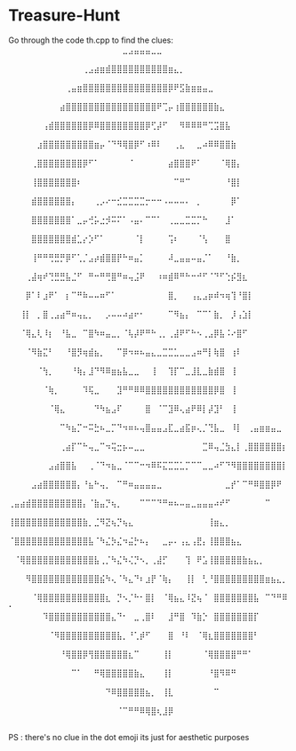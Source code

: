 # Treasure-Hunt
Go through the code th.cpp to find the clues:
⠀⠀⠀⠀⠀⠀⠀⠀⠀⠀⠀⠀⠀⠀⠀⠀⠀⠀⠀⠀⣀⣠⣤⣤⣤⣀⣀⠀⠀⠀⠀⠀⠀⠀⠀⠀⠀⠀⠀⠀⠀⠀⠀⠀⠀⠀⠀⠀⠀⠀
⠀⠀⠀⠀⠀⠀⠀⠀⠀⠀⠀⠀⠀⢀⣠⣴⣶⣾⣿⣿⣿⣿⣿⣿⣿⣿⣿⣿⣶⣄⡀⠀⠀⠀⠀⠀⠀⠀⠀⠀⠀⠀⠀⠀⠀⠀⠀⠀⠀⠀
⠀⠀⠀⠀⠀⠀⠀⠀⠀⠀⢀⣤⣶⣿⣿⣿⣿⣿⣿⣿⣿⣿⣿⣿⣿⣿⣿⣿⡿⠟⣫⣷⣶⣶⣤⣀⠀⠀⠀⠀⠀⠀⠀⠀⠀⠀⠀⠀⠀⠀
⠀⠀⠀⠀⠀⠀⠀⠀⠀⣴⣿⣿⣿⣿⣿⣿⣿⣿⣿⣿⣿⣿⣿⣿⣿⣿⠟⢉⡤⢰⣿⣿⣿⣿⣿⣿⣷⣄⠀⠀⠀⠀⠀⠀⠀⠀⠀⠀⠀⠀
⠀⠀⠀⠀⠀⠀⢠⣾⣿⣿⣿⣿⣿⣿⡿⠿⣿⣿⣿⣿⣿⣿⣿⣿⡿⢋⡼⠋⠀⠀⠻⠿⠿⠿⠛⢉⣩⣿⣧⠀⠀⠀⠀⠀⠀⠀⠀⠀⠀⠀
⠀⠀⠀⠀⠀⣰⣿⣿⣿⣿⣿⣿⣿⣿⣿⣶⡤⠈⠙⠻⢿⣿⡿⠋⠰⠿⠇⠀⠀⢀⣄⠀⠀⣀⠴⠿⠿⣿⣿⣷⠀⠀⠀⠀⠀⠀⠀⠀⠀⠀
⠀⠀⠀⠀⢀⣿⣿⣿⣿⣿⣿⣿⣿⡿⠋⠁⠀⠀⠀⠀⠀⠈⠀⠀⠀⠀⠀⠀⣴⣿⣿⣿⠟⠁⠀⠀⠀⠈⢿⣿⡄⠀⠀⠀⠀⠀⠀⠀⠀⠀
⠀⠀⠀⠀⢸⣿⣿⣿⣿⣿⣿⣿⠆⠀⠀⠀⠀⠀⠀⠀⠀⠀⠀⠀⠀⠀⠀⠀⠀⠉⠛⠉⠀⠀⠀⠀⠀⠀⠘⣿⡇⠀⠀⠀⠀⠀⠀⠀⠀⠀
⠀⠀⠀⠀⣾⣿⣿⣿⣿⣿⣿⡄⠀⠀⠀⢀⡠⠔⠒⣊⣉⣉⣉⣉⡒⠒⠒⠠⠤⠤⠤⠄⠀⡀⠀⠀⠀⠀⠀⡿⠁⠀⠀⠀⠀⠀⠀⠀⠀⠀
⠀⠀⠀⠀⣿⣿⣿⣿⣿⣿⣿⠁⣀⡤⢚⡥⣐⡺⠭⠍⠁⠠⣤⠄⠉⠉⠁⠀⢀⣀⣀⣉⣉⡉⠓⠀⠀⠀⣸⠁⠀⠀⠀⠀⠀⠀⠀⠀⠀⠀
⠀⠀⠀⠀⣿⣿⣿⣿⣿⣿⣿⣾⣁⡔⡱⠋⠁⠀⠀⠀⠀⠀⠈⡇⠀⠀⠀⠀⢩⠆⠀⠀⠀⠈⢣⠀⠀⠀⣿⠀⠀⠀⠀⠀⠀⠀⠀⠀⠀⠀
⠀⠀⠀⠀⢸⠛⠛⢛⣛⡛⡿⠋⢁⡈⣠⡴⣾⣿⣿⡟⠓⠶⣤⡁⠀⠀⠀⠀⠼⣀⣤⣤⠤⣤⡈⠁⠀⠀⠘⣷⡀⠀⠀⠀⠀⠀⠀⠀⠀⠀
⠀⠀⠀⢀⣼⢶⠞⢙⣛⣛⣧⣈⠋⠀⠛⠒⠛⢛⣿⠛⠶⢤⣨⠟⠀⠀⠰⠶⣾⠿⠛⠓⠒⠚⠋⠈⠙⠋⢑⡮⣻⣆⠀⠀⠀⠀⠀⠀⠀⠀
⠀⠀⠀⡿⠁⠇⣰⠟⠁⠀⡆⠉⠛⠷⠤⠤⠶⠋⠁⠀⠀⠀⠀⠀⠀⠀⠀⠀⣿⡀⠀⠀⢠⣄⣠⡶⠾⠲⢶⢹⠘⣿⡇⠀⠀⠀⠀⠀⠀⠀
⠀⠀⢸⡇⠀⡀⣿⢀⣠⣴⠛⠶⢤⣄⡀⠀⠀⡠⠤⠤⠴⣴⠖⠂⠀⠀⠀⠀⠉⠻⣦⡄⠀⠉⠉⠁⣷⡀⠀⡸⢠⣱⡇⠀⠀⠀⠀⠀⠀⠀
⠀⠀⠈⢿⣄⢇⠸⡆⠀⠘⣧⣀⠀⠉⣿⠳⠶⣤⣀⡀⠈⢧⡼⠟⠛⠓⢀⡀⢀⣼⠟⠋⠓⠢⢀⣠⡿⣧⠨⠔⣿⠋⠀⠀⠀⠀⠀⠀⠀⠀
⠀⠀⠀⠈⠻⣷⣍⠃⠀⠀⠘⣿⡻⢶⣾⣦⡀⠀⠀⠉⡿⠲⠶⠦⣤⣄⣀⣉⣉⣁⣀⣀⣠⠶⠛⡇⢷⣿⠀⢰⠇⠀⠀⠀⠀⠀⠀⠀⠀⠀
⠀⠀⠀⠀⠀⠈⢳⡀⠀⠀⠀⠘⢷⡄⣸⠙⠻⠿⣶⣦⣧⣀⣀⠀⠀⢸⠀⠀⢹⡏⠉⣀⣸⣇⣀⣷⣾⣿⠀⢸⠀⠀⠀⠀⠀⠀⠀⠀⠀⠀
⠀⠀⠀⠀⠀⠀⠈⢷⡀⠀⠀⠀⠀⠹⢯⣀⠀⠀⠀⣹⠛⠛⠿⠿⣿⣿⣿⣿⣿⣿⣿⣿⣿⣿⣿⣿⡿⣿⠀⢸⠀⠀⠀⠀⠀⠀⠀⠀⠀⠀
⠀⠀⠀⠀⠀⠀⠀⠈⢿⣄⠀⠀⠀⠀⠀⠙⠳⣦⣠⠏⠀⠀⠀⠀⣿⠀⠈⠉⣹⠿⢄⣴⠟⠿⡇⡼⣹⠃⠀⢸⠀⠀⠀⠀⠀⠀⠀⠀⠀⠀
⠀⠀⠀⠀⠀⠀⠀⠀⠀⠉⠳⣦⡉⠒⠭⣓⠦⣀⡉⠙⠲⠶⠦⢤⣿⣤⣤⣠⣏⣀⣴⣯⡶⢄⡈⢙⣧⣀⠀⠸⡇⠀⢀⣤⣶⣶⣤⣀⠀⠀
⠀⠀⠀⠀⠀⠀⠀⠀⠀⢀⣴⡏⠉⠓⢤⣀⠉⠲⢭⣒⡦⠤⣀⣀⠀⠀⠀⠀⠀⠀⠀⠀⠀⠀⣉⠿⢤⣈⣳⣄⡇⢀⣿⣿⣿⣿⣿⣿⡆⠀
⠀⠀⠀⠀⠀⠀⠀⣠⣴⣿⣿⣧⠀⠀⢀⠈⠙⠲⣦⣀⠈⠉⠉⠒⠲⠿⠯⣍⣉⣉⣁⡉⠉⠉⣀⣀⠴⠋⠙⠻⣿⣿⣿⣿⣿⣿⣿⣿⡇⠀
⠀⠀⠀⠀⣠⣴⣿⣿⣿⣿⣿⣿⡄⠘⣦⠓⢤⡀⠀⠉⠛⠶⣤⣤⣤⣤⣀⠀⠀⠀⠀⠀⠀⠀⠀⠀⠀⠀⣀⡞⠁⠉⠛⠿⣿⣿⡿⠟⠀⠀
⢀⣤⣴⣾⣿⣿⣿⣿⣿⣿⣿⣿⣿⡄⠈⣷⣤⡙⢦⡀⠀⠀⠀⠉⠉⠉⠙⠛⠶⠦⠤⣤⣀⣤⣤⣤⠴⠞⠋⠀⠀⠀⠀⠀⠀⠉⠀⠀⠀⠀
⢸⣿⣿⣿⣿⣿⣿⣿⣿⣿⣿⣿⣿⣷⡀⣈⠻⣝⢦⡙⢦⣄⠀⠀⠀⠀⠀⠀⠀⠀⠀⠀⠀⠀⠀⢸⣶⣄⡀⠀⠀⠀⠀⠀⠀⠀⠀⠀⠀⠀
⠈⣿⣿⣿⣿⣿⣿⣿⣿⣿⣿⣿⣿⣿⣧⠈⠳⣌⡳⣌⠲⣬⡓⠦⡄⠀⠀⣀⡤⠄⢠⣄⢠⣟⡄⢸⣿⣿⣿⣦⣄⠀⠀⠀⠀⠀⠀⠀⠀⠀
⠀⠈⢿⣿⣿⣿⣿⣿⣿⣿⣿⣿⣿⣿⣿⣧⢀⡈⠳⣌⠳⢌⡙⠢⡀⢀⣼⡋⠀⠀⠀⢹⠀⠟⣡⢸⣿⣿⣿⣿⣿⣷⣦⣄⡀⠀⠀⠀⠀⠀
⠀⠀⠀⠻⣿⣿⣿⣿⣿⣿⣿⣿⣿⣿⣿⣿⣮⠳⢄⠈⠳⣄⠙⠆⣰⡟⠈⢷⡄⠀⠀⢸⡇⠀⢃⠘⣿⣿⣿⣿⣿⣿⣿⣿⣿⣶⣦⣄⡀⠀
⠀⠀⠀⠀⠈⢿⣿⣿⣿⣿⣿⣿⣿⣿⣿⣿⣿⣆⠀⡙⠢⡈⠓⠂⣿⡇⠀⠈⢿⣦⣄⠸⣝⢦⠈⠀⣿⣿⣿⣿⣿⣿⣿⣧⠀⠉⠙⠛⠿⠂
⠀⠀⠀⠀⠀⠀⠹⣿⣿⣿⣿⣿⣿⣿⣿⣿⣿⣿⣄⠙⠂⠀⣀⢀⣿⠇⠀⠀⣸⠛⣿⠀⠹⣷⡑⠀⣿⣿⣿⣿⣿⣿⣿⡏⠀⠀⠀⠀⠀⠀
⠀⠀⠀⠀⠀⠀⠀⠈⠻⣿⣿⣿⣿⣿⣿⣿⣿⣿⣿⣧⡀⠘⢁⡾⠋⠀⠀⠀⣿⠀⠘⠇⠀⠈⢿⣆⣿⣿⣿⣿⣿⣿⣿⠃⠀⠀⠀⠀⠀⠀
⠀⠀⠀⠀⠀⠀⠀⠀⠀⠘⢿⣿⣿⡿⢻⣿⣿⣿⣿⣿⣿⣆⠉⠀⠀⠀⠀⢸⡇⠀⠀⠀⠀⠀⠈⢿⣿⣿⣿⣿⠛⠛⠁⠀⠀⠀⠀⠀⠀⠀
⠀⠀⠀⠀⠀⠀⠀⠀⠀⠀⠀⠉⠁⠀⠀⠛⢿⣿⣿⣿⣿⣿⣷⣄⠀⠀⠀⢸⡇⠀⠀⠀⠀⠀⠀⠘⣿⠻⠿⠛⠀⠀⠀⠀⠀⠀⠀⠀⠀⠀
⠀⠀⠀⠀⠀⠀⠀⠀⠀⠀⠀⠀⠀⠀⠀⠀⠀⠙⠿⣿⣿⣿⣿⣿⣦⡀⠀⢸⣇⠀⠀⠀⠀⠀⠀⠀⠉⠀⠀⠀⠀⠀⠀⠀⠀⠀⠀⠀⠀⠀
⠀⠀⠀⠀⠀⠀⠀⠀⠀⠀⠀⠀⠀⠀⠀⠀⠀⠀⠀⠈⠉⠛⠛⠿⢿⣿⢆⣸⡿⠀⠀⠀⠀⠀⠀⠀⠀⠀⠀⠀⠀⠀⠀⠀⠀⠀⠀⠀⠀⠀

PS : there's no clue in the dot emoji its just for aesthetic purposes
